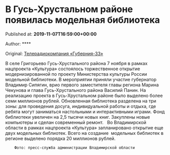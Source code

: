 
# В Гусь-Хрустальном районе появилась модельная библиотека

Published at: **2019-11-07T16:59:00+00:00**

Author: ****

Original: [Телерадиокомпания «Губерния-33»](http://trc33.ru/news/culture/v-gus-khrustalnom-rayone-otkryta-modelnaya-biblioteka/)

В селе Григорьево Гусь-Хрустального района 7 ноября в рамках нацпроекта «Культура» состоялось торжественное открытие модернизированной по проекту Министерства культуры России модельной библиотеки. В мероприятии приняли участие губернатор Владимир Сипягин, врио первого заместителя главы региона Марина Чекунова и глава Гусь-Хрустального района Василий Панин.
На реализацию проекта в Гусь-Хрустальном районе было выделено более семи миллионов рублей. Обновленная библиотека разделена на три зоны: для проведения досуга, индивидуальной работы и отдыха, где ребята могут заниматься настольными и интерактивными играми. Фонд библиотеки увеличен на 2,5 тысячи новых книг. Закуплены новые компьютеры и сделан современный ремонт.
 
Во Владимирской области в рамках нацпроекта «Культура» запланировано открытие еще двух модельных библиотек. Всего на создание  модельных библиотек в регионе выделено порядка 20 миллионов рублей.

        Фото: пресс-служба администрации Владимирской области
      
